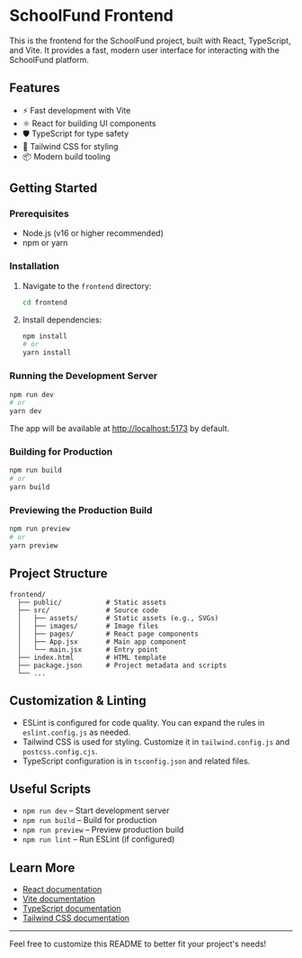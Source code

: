 # SchoolFund Frontend

This is the frontend for the SchoolFund project, built with React, TypeScript, and Vite. It provides a fast, modern user interface for interacting with the SchoolFund platform.

## Features
- ⚡️ Fast development with Vite
- ⚛️ React for building UI components
- 🛡️ TypeScript for type safety
- 🎨 Tailwind CSS for styling
- 📦 Modern build tooling

## Getting Started

### Prerequisites
- Node.js (v16 or higher recommended)
- npm or yarn

### Installation

1. Navigate to the `frontend` directory:
   ```sh
   cd frontend
   ```
2. Install dependencies:
   ```sh
   npm install
   # or
   yarn install
   ```

### Running the Development Server

```sh
npm run dev
# or
yarn dev
```

The app will be available at [http://localhost:5173](http://localhost:5173) by default.

### Building for Production

```sh
npm run build
# or
yarn build
```

### Previewing the Production Build

```sh
npm run preview
# or
yarn preview
```

## Project Structure

```
frontend/
  ├── public/           # Static assets
  ├── src/              # Source code
  │   ├── assets/       # Static assets (e.g., SVGs)
  │   ├── images/       # Image files
  │   ├── pages/        # React page components
  │   ├── App.jsx       # Main app component
  │   └── main.jsx      # Entry point
  ├── index.html        # HTML template
  ├── package.json      # Project metadata and scripts
  └── ...
```

## Customization & Linting
- ESLint is configured for code quality. You can expand the rules in `eslint.config.js` as needed.
- Tailwind CSS is used for styling. Customize it in `tailwind.config.js` and `postcss.config.cjs`.
- TypeScript configuration is in `tsconfig.json` and related files.

## Useful Scripts
- `npm run dev` – Start development server
- `npm run build` – Build for production
- `npm run preview` – Preview production build
- `npm run lint` – Run ESLint (if configured)

## Learn More
- [React documentation](https://react.dev/)
- [Vite documentation](https://vitejs.dev/)
- [TypeScript documentation](https://www.typescriptlang.org/)
- [Tailwind CSS documentation](https://tailwindcss.com/)

---

Feel free to customize this README to better fit your project's needs!
